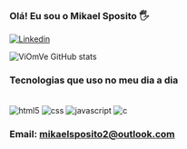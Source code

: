 
### Olá! Eu sou o Mikael Sposito 🖐️

[![Linkedin](https://img.shields.io/badge/LinkedIn-0077B5?style=for-the-badge&logo=linkedin&logoColor=white)](https://www.linkedin.com/in/mikael-sposito/)

![ViOmVe GitHub stats](https://github-readme-stats.vercel.app/api?username=ViOmVe&show_icons=true&theme=dark)

### Tecnologias que uso no meu dia a dia

<div style="display: inline-block"><br/>
  <img align="center" src="https://img.shields.io/badge/HTML5-E34F26?style=for-the-badge&logo=html5&logoColor=white" alt="html5">
  <img align="center" src="https://img.shields.io/badge/CSS3-1572B6?style=for-the-badge&logo=css3&logoColor=white" alt="css">
  <img align="center" src="https://img.shields.io/badge/JavaScript-F7DF1E?style=for-the-badge&logo=javascript&logoColor=black" alt="javascript">
  <img align="center" src="https://img.shields.io/badge/C-00599C?style=for-the-badge&logo=c&logoColor=white" alt="c">
</div><br/>



### Email: mikaelsposito2@outlook.com
